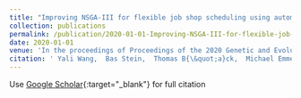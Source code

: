 ```yaml
---
title: "Improving NSGA-III for flexible job shop scheduling using automatic configuration, smart initialization and local search"
collection: publications
permalink: /publication/2020-01-01-Improving-NSGA-III-for-flexible-job-shop-scheduling-using-automatic-configuration-smart-initialization-and-local-search
date: 2020-01-01
venue: 'In the proceedings of Proceedings of the 2020 Genetic and Evolutionary Computation Conference Companion'
citation: ' Yali Wang,  Bas Stein,  Thomas B{\&quot;a}ck,  Michael Emmerich, &quot;Improving NSGA-III for flexible job shop scheduling using automatic configuration, smart initialization and local search.&quot; In the proceedings of Proceedings of the 2020 Genetic and Evolutionary Computation Conference Companion, 2020.'
---
```

Use [Google Scholar](https://scholar.google.com/scholar?q=Improving+NSGA+III+for+flexible+job+shop+scheduling+using+automatic+configuration,+smart+initialization+and+local+search){:target="_blank"} for full citation